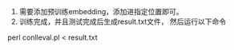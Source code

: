 1. 需要添加预训练embedding，添加进指定位置即可。
2. 训练完成，并且测试完成后生成result.txt文件，
然后运行以下命令

perl conlleval.pl < result.txt
